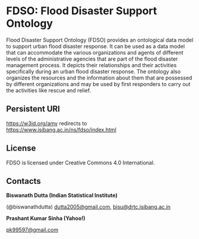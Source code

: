 # FDSO: Flood Disaster Support Ontology  

Flood Disaster Support Ontology (FDSO) provides an ontological data model to support urban flood disaster response. It can be used as a data model that can accommodate the various organizations and agents of different levels of the administrative agencies that are part of the flood disaster management process. It depicts their relationships and their activities specifically during an urban flood disaster response. The ontology also organizes the resources and the information about them that are possessed by different organizations and may be used by first responders to carry out the activities like rescue and relief.    


## Persistent URI 
https://w3id.org/amv redirects to https://www.isibang.ac.in/ns/fdso/index.html


## License
FDSO is licensed under Creative Commons 4.0 International. 

## Contacts
**Biswanath Dutta (Indian Statistical Institute)**  

(@biswanathdutta) 
 <dutta2005@gmail.com>, 
 <bisu@drtc.isibang.ac.in> 

**Prashant Kumar Sinha (Yahoo!)**  

 <pk99597@gmail.com> 
